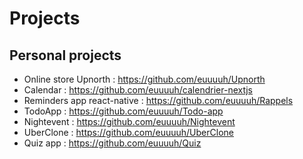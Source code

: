 # Projects

## Personal projects

- Online store Upnorth : https://github.com/euuuuh/Upnorth
- Calendar : https://github.com/euuuuh/calendrier-nextjs
- Reminders app react-native : https://github.com/euuuuh/Rappels
- TodoApp : https://github.com/euuuuh/Todo-app
- Nightevent : https://github.com/euuuuh/Nightevent
- UberClone : https://github.com/euuuuh/UberClone
- Quiz app : https://github.com/euuuuh/Quiz
